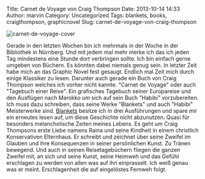Title: Carnet de Voyage von Craig Thompson
Date: 2013-10-14 14:33
Author: marvin
Category: Uncategorized
Tags: blankets, books, craigthompson, graphicnovel
Slug: carnet-de-voyage-von-craig-thompson

![carnet-de-voyage-cover]({filename}/images/carnet-de-voyage-cover.jpg)

Gerade in den letzten Wochen bin ich mehrmals in der Woche in der
Bibliothek in Nürnberg. Und mit jedem mal mehr merke ich das ich jeden
Tag mindestens eine Stunde dort verbringen sollte. Ich bin einfach gerne
umgeben von Büchern. Es könnten dabei niemals genug sein. In letzter
Zeit habe mich an das Graphic Novel fest gesaugt. Endlich mal Zeit mich
durch einige Klassiker zu lesen. Darunter auch gerade ein Buch von Craig
Thompson welches ich vorher nicht kannte. "Carnet de Voyage" oder auch
"Tagebuch einer Reise". Ein grafisches Tagebuch seiner Europareise und
den Ausflügen nach Marokko um sich auf sein Buch "Habibi" vorzubereiten.
Ich muss dazu schreiben, dass seine Werke "Blankets" und auch "Habibi"
Meisterwerke sind.
[Blankets](https://en.wikipedia.org/wiki/Blankets_%28comics%29) besitze
ich in drei Ausführungen und spare mir ein erneutes lesen auf, um diese
Geschichte nicht abzunutzen. Quasi für besonders melancholische Zeiten
meines Lebens. Es geht um Craig Thompsons erste Liebe namens Raina und
seine Kindheit in einem christlich Konservativen Elternhaus. Er schreibt
und zeichnet über seine Zweifel im Glauben und ihre Konsequenzen in
seiner persönlichen Kunst. Zu Tränen bewegend. Und auch in seinen
Reisetagebüchern fliegen die ganzen Zweifel mit, an sich und seine
Kunst, seine Heimweh und das Gefühl erschlagen zu werden von allen was
auf ihn einprasselt. Ich weiß genau was er meint. Erschlagenheit die auf
eingelöstes Fernweh folgt.

